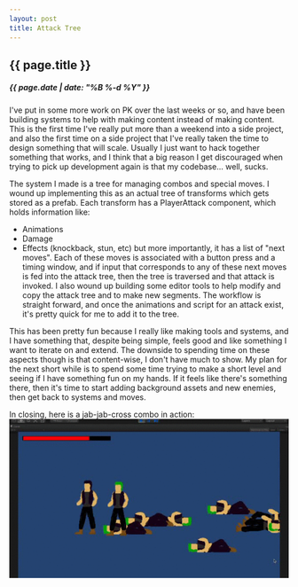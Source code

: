 ```yaml
---
layout: post
title: Attack Tree
---
```

{{ page.title }}
----------------
<h5>{{ page.date | date: "%B %-d %Y" }}</h5>

I've put in some more work on PK over the last weeks or so, and have been building
systems to help with making content instead of making content. This is the first time
I've really put more than a weekend into a side project, and also the first time
on a side project that I've really taken the time to design something that will scale.
Usually I just want to hack together something that works, and I think that a big
reason I get discouraged when trying to pick up development again is that my codebase...
well, sucks.

The system I made is a tree for managing combos and special moves. I wound up implementing
this as an actual tree of transforms which gets stored as a prefab. Each transform has
a PlayerAttack component, which holds information like:
+ Animations
+ Damage
+ Effects (knockback, stun, etc)
but more importantly, it has a list of "next moves". Each of these moves is associated with
a button press and a timing window, and if input that corresponds to any of these next moves
is fed into the attack tree, then the tree is traversed and that attack is invoked. I also
wound up building some editor tools to help modify and copy the attack tree and to make new
segments. The workflow is straight forward, and once the animations and script for an attack
exist, it's pretty quick for me to add it to the tree.

This has been pretty fun because I really like making tools and systems, and I have something
that, despite being simple, feels good and like something I want to iterate on and extend. The
downside to spending time on these aspects though is that content-wise, I don't have much to
show. My plan for the next short while is to spend some time trying to make a short level and
seeing if I have something fun on my hands. If it feels like there's something there, then
it's time to start adding background assets and new enemies, then get back to systems and moves.

In closing, here is a jab-jab-cross combo in action:
<img src="/images/throw.gif">
